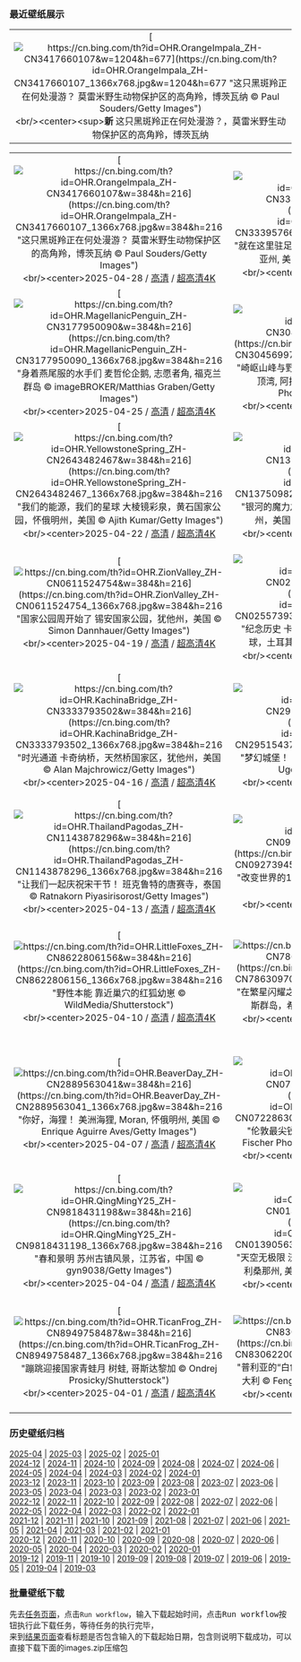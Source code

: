 ### 最近壁纸展示
||
|:---:|
|[![https://cn.bing.com/th?id=OHR.OrangeImpala_ZH-CN3417660107&w=1204&h=677](https://cn.bing.com/th?id=OHR.OrangeImpala_ZH-CN3417660107_1366x768.jpg&w=1204&h=677 "这只黑斑羚正在何处漫游？&#10;莫雷米野生动物保护区的高角羚，博茨瓦纳&#10;© Paul Souders/Getty Images")](https://cn.bing.com/search?q=%e9%ab%98%e8%a7%92%e7%be%9a&form=hpcapt&mkt=zh-cn&filters=HpDate:"20250427_1600")<br/><center><sup>**新**</sup>&nbsp;这只黑斑羚正在何处漫游？，莫雷米野生动物保护区的高角羚，博茨瓦纳<center/>|

||||
|:---:|:---:|:---:|
|[![https://cn.bing.com/th?id=OHR.OrangeImpala_ZH-CN3417660107&w=384&h=216](https://cn.bing.com/th?id=OHR.OrangeImpala_ZH-CN3417660107_1366x768.jpg&w=384&h=216 "这只黑斑羚正在何处漫游？&#10;莫雷米野生动物保护区的高角羚，博茨瓦纳&#10;© Paul Souders/Getty Images")](https://cn.bing.com/search?q=%e9%ab%98%e8%a7%92%e7%be%9a&form=hpcapt&mkt=zh-cn&filters=HpDate:"20250427_1600")<br/><center>2025-04-28 / [高清](https://cn.bing.com/th?id=OHR.OrangeImpala_ZH-CN3417660107_1920x1200.jpg&w=1920&h=1200) / [超高清4K](https://cn.bing.com/th?id=OHR.OrangeImpala_ZH-CN3417660107_UHD.jpg&w=3840&h=2160)<center/>|[![https://cn.bing.com/th?id=OHR.RedwoodGrove_ZH-CN3339576686&w=384&h=216](https://cn.bing.com/th?id=OHR.RedwoodGrove_ZH-CN3339576686_1366x768.jpg&w=384&h=216 "就在这里驻足吧&#10;红木国家公园和州立公园, 加利福尼亚州, 美国&#10;© Bob Pool/Getty Images")](https://cn.bing.com/search?q=%e7%ba%a2%e6%9c%a8%e5%9b%bd%e5%ae%b6%e5%85%ac%e5%9b%ad%e5%92%8c%e5%b7%9e%e7%ab%8b%e5%85%ac%e5%9b%ad&form=hpcapt&mkt=zh-cn&filters=HpDate:"20250426_1600")<br/><center>2025-04-27 / [高清](https://cn.bing.com/th?id=OHR.RedwoodGrove_ZH-CN3339576686_1920x1200.jpg&w=1920&h=1200) / [超高清4K](https://cn.bing.com/th?id=OHR.RedwoodGrove_ZH-CN3339576686_UHD.jpg&w=3840&h=2160)<center/>|[![https://cn.bing.com/th?id=OHR.BrucePeninsula_ZH-CN3258296517&w=384&h=216](https://cn.bing.com/th?id=OHR.BrucePeninsula_ZH-CN3258296517_1366x768.jpg&w=384&h=216 "悬崖、洞穴与清澈的水域&#10;印第安头湾, 布鲁斯半岛国家公园, 安大略, 加拿大&#10;© Maurice Prokaziuk/Getty Images")](https://cn.bing.com/search?q=%e5%b8%83%e9%b2%81%e6%96%af%e5%8d%8a%e5%b2%9b%e5%9b%bd%e5%ae%b6%e5%85%ac%e5%9b%ad&form=hpcapt&mkt=zh-cn&filters=HpDate:"20250425_1600")<br/><center>2025-04-26 / [高清](https://cn.bing.com/th?id=OHR.BrucePeninsula_ZH-CN3258296517_1920x1200.jpg&w=1920&h=1200) / [超高清4K](https://cn.bing.com/th?id=OHR.BrucePeninsula_ZH-CN3258296517_UHD.jpg&w=3840&h=2160)<center/>|
|[![https://cn.bing.com/th?id=OHR.MagellanicPenguin_ZH-CN3177950090&w=384&h=216](https://cn.bing.com/th?id=OHR.MagellanicPenguin_ZH-CN3177950090_1366x768.jpg&w=384&h=216 "身着燕尾服的水手们&#10;麦哲伦企鹅, 志愿者角, 福克兰群岛&#10;© imageBROKER/Matthias Graben/Getty Images")](https://cn.bing.com/search?q=%e4%bc%81%e9%b9%85&form=hpcapt&mkt=zh-cn&filters=HpDate:"20250424_1600")<br/><center>2025-04-25 / [高清](https://cn.bing.com/th?id=OHR.MagellanicPenguin_ZH-CN3177950090_1920x1200.jpg&w=1920&h=1200) / [超高清4K](https://cn.bing.com/th?id=OHR.MagellanicPenguin_ZH-CN3177950090_UHD.jpg&w=3840&h=2160)<center/>|[![https://cn.bing.com/th?id=OHR.KenaiSpires_ZH-CN3045699778&w=384&h=216](https://cn.bing.com/th?id=OHR.KenaiSpires_ZH-CN3045699778_1366x768.jpg&w=384&h=216 "崎岖山峰与野性水域&#10;阿拉斯加基奈峡湾国家公园尖顶湾, 阿拉斯加州苏厄德, 美国&#10;© Wander Photography/Getty Images")](https://cn.bing.com/search?q=%e9%98%bf%e6%8b%89%e6%96%af%e5%8a%a0%e5%9f%ba%e5%a5%88%e5%b3%a1%e6%b9%be%e5%9b%bd%e5%ae%b6%e5%85%ac%e5%9b%ad&form=hpcapt&mkt=zh-cn&filters=HpDate:"20250423_1600")<br/><center>2025-04-24 / [高清](https://cn.bing.com/th?id=OHR.KenaiSpires_ZH-CN3045699778_1920x1200.jpg&w=1920&h=1200) / [超高清4K](https://cn.bing.com/th?id=OHR.KenaiSpires_ZH-CN3045699778_UHD.jpg&w=3840&h=2160)<center/>|[![https://cn.bing.com/th?id=OHR.BeachChairsSteinwarder_ZH-CN2947390092&w=384&h=216](https://cn.bing.com/th?id=OHR.BeachChairsSteinwarder_ZH-CN2947390092_1366x768.jpg&w=384&h=216 "波罗的海的魔力&#10;海利根港斯坦沃德海滩上的沙滩椅，石勒苏益格-荷尔斯泰因州，德国&#10;© Frank Lukasseck/eStock Photo")](https://cn.bing.com/search?q=%e6%b5%b7%e5%88%a9%e6%a0%b9%e6%b8%af%e6%96%af&form=hpcapt&mkt=zh-cn&filters=HpDate:"20250422_1600")<br/><center>2025-04-23 / [高清](https://cn.bing.com/th?id=OHR.BeachChairsSteinwarder_ZH-CN2947390092_1920x1200.jpg&w=1920&h=1200) / [超高清4K](https://cn.bing.com/th?id=OHR.BeachChairsSteinwarder_ZH-CN2947390092_UHD.jpg&w=3840&h=2160)<center/>|
|[![https://cn.bing.com/th?id=OHR.YellowstoneSpring_ZH-CN2643482467&w=384&h=216](https://cn.bing.com/th?id=OHR.YellowstoneSpring_ZH-CN2643482467_1366x768.jpg&w=384&h=216 "我们的能源，我们的星球&#10;大棱镜彩泉，黄石国家公园，怀俄明州，美国&#10;© Ajith Kumar/Getty Images")](https://cn.bing.com/search?q=%e4%b8%96%e7%95%8c%e5%9c%b0%e7%90%83%e6%97%a5&form=hpcapt&mkt=zh-cn&filters=HpDate:"20250421_1600")<br/><center>2025-04-22 / [高清](https://cn.bing.com/th?id=OHR.YellowstoneSpring_ZH-CN2643482467_1920x1200.jpg&w=1920&h=1200) / [超高清4K](https://cn.bing.com/th?id=OHR.YellowstoneSpring_ZH-CN2643482467_UHD.jpg&w=3840&h=2160)<center/>|[![https://cn.bing.com/th?id=OHR.JoshuaStars_ZH-CN1375098210&w=384&h=216](https://cn.bing.com/th?id=OHR.JoshuaStars_ZH-CN1375098210_1366x768.jpg&w=384&h=216 "银河的魔力之下&#10;银河下的约书亚树，加利福尼亚州，美国&#10;© Chao Zhang/Getty Images")](https://cn.bing.com/search?q=%e7%ba%a6%e4%b9%a6%e4%ba%9a%e6%a0%91&form=hpcapt&mkt=zh-cn&filters=HpDate:"20250420_1600")<br/><center>2025-04-21 / [高清](https://cn.bing.com/th?id=OHR.JoshuaStars_ZH-CN1375098210_1920x1200.jpg&w=1920&h=1200) / [超高清4K](https://cn.bing.com/th?id=OHR.JoshuaStars_ZH-CN1375098210_UHD.jpg&w=3840&h=2160)<center/>|[![https://cn.bing.com/th?id=OHR.BunnyLove_ZH-CN1145897965&w=384&h=216](https://cn.bing.com/th?id=OHR.BunnyLove_ZH-CN1145897965_1366x768.jpg&w=384&h=216 "复活节兔子要来了&#10;春天里的野生小兔子&#10;© Fiona McAllister Photography/Getty Images")](https://cn.bing.com/search?q=%e5%a4%8d%e6%b4%bb%e8%8a%82%e5%85%94%e5%ad%90&form=hpcapt&mkt=zh-cn&filters=HpDate:"20250419_1600")<br/><center>2025-04-20 / [高清](https://cn.bing.com/th?id=OHR.BunnyLove_ZH-CN1145897965_1920x1200.jpg&w=1920&h=1200) / [超高清4K](https://cn.bing.com/th?id=OHR.BunnyLove_ZH-CN1145897965_UHD.jpg&w=3840&h=2160)<center/>|
|[![https://cn.bing.com/th?id=OHR.ZionValley_ZH-CN0611524754&w=384&h=216](https://cn.bing.com/th?id=OHR.ZionValley_ZH-CN0611524754_1366x768.jpg&w=384&h=216 "国家公园周开始了&#10;锡安国家公园，犹他州，美国&#10;© Simon Dannhauer/Getty Images")](https://cn.bing.com/search?q=%e9%94%a1%e5%ae%89%e5%9b%bd%e5%ae%b6%e5%85%ac%e5%9b%ad&form=hpcapt&mkt=zh-cn&filters=HpDate:"20250418_1600")<br/><center>2025-04-19 / [高清](https://cn.bing.com/th?id=OHR.ZionValley_ZH-CN0611524754_1920x1200.jpg&w=1920&h=1200) / [超高清4K](https://cn.bing.com/th?id=OHR.ZionValley_ZH-CN0611524754_UHD.jpg&w=3840&h=2160)<center/>|[![https://cn.bing.com/th?id=OHR.GoremeTurkey_ZH-CN0255739302&w=384&h=216](https://cn.bing.com/th?id=OHR.GoremeTurkey_ZH-CN0255739302_1366x768.jpg&w=384&h=216 "纪念历史&#10;卡帕多西亚格雷梅国家公园上空的热气球，土耳其&#10;© Anton Petrus/Getty Images")](https://cn.bing.com/search?q=%e5%9b%bd%e9%99%85%e5%8f%a4%e8%bf%b9%e9%81%97%e5%9d%80%e6%97%a5&form=hpcapt&mkt=zh-cn&filters=HpDate:"20250417_1600")<br/><center>2025-04-18 / [高清](https://cn.bing.com/th?id=OHR.GoremeTurkey_ZH-CN0255739302_1920x1200.jpg&w=1920&h=1200) / [超高清4K](https://cn.bing.com/th?id=OHR.GoremeTurkey_ZH-CN0255739302_UHD.jpg&w=3840&h=2160)<center/>|[![https://cn.bing.com/th?id=OHR.EcuadorBird_ZH-CN3676173654&w=384&h=216](https://cn.bing.com/th?id=OHR.EcuadorBird_ZH-CN3676173654_1366x768.jpg&w=384&h=216 "双重戏剧&#10;安第斯动冠伞鸟，厄瓜多尔&#10;© Kit Day/Alamy Stock Photo")](https://cn.bing.com/search?q=%e5%ae%89%e7%ac%ac%e6%96%af%e5%8a%a8%e5%86%a0%e4%bc%9e%e9%b8%9f&form=hpcapt&mkt=zh-cn&filters=HpDate:"20250416_1600")<br/><center>2025-04-17 / [高清](https://cn.bing.com/th?id=OHR.EcuadorBird_ZH-CN3676173654_1920x1200.jpg&w=1920&h=1200) / [超高清4K](https://cn.bing.com/th?id=OHR.EcuadorBird_ZH-CN3676173654_UHD.jpg&w=3840&h=2160)<center/>|
|[![https://cn.bing.com/th?id=OHR.KachinaBridge_ZH-CN3333793502&w=384&h=216](https://cn.bing.com/th?id=OHR.KachinaBridge_ZH-CN3333793502_1366x768.jpg&w=384&h=216 "时光通道&#10;卡奇纳桥，天然桥国家区，犹他州，美国&#10;© Alan Majchrowicz/Getty Images")](https://cn.bing.com/search?q=%e5%a4%a9%e7%84%b6%e6%a1%a5%e5%9b%bd%e5%ae%b6%e5%8c%ba&form=hpcapt&mkt=zh-cn&filters=HpDate:"20250415_1600")<br/><center>2025-04-16 / [高清](https://cn.bing.com/th?id=OHR.KachinaBridge_ZH-CN3333793502_1920x1200.jpg&w=1920&h=1200) / [超高清4K](https://cn.bing.com/th?id=OHR.KachinaBridge_ZH-CN3333793502_UHD.jpg&w=3840&h=2160)<center/>|[![https://cn.bing.com/th?id=OHR.CerezoEnFlor_ZH-CN2951543796&w=384&h=216](https://cn.bing.com/th?id=OHR.CerezoEnFlor_ZH-CN2951543796_1366x768.jpg&w=384&h=216 "梦幻城堡！&#10;卡拉奥拉城堡，格拉纳达，西班牙&#10;© Ugo Mellone/eStock Photo")](https://cn.bing.com/search?q=%e6%a0%bc%e6%8b%89%e7%ba%b3%e8%be%be&form=hpcapt&mkt=zh-cn&filters=HpDate:"20250414_1600")<br/><center>2025-04-15 / [高清](https://cn.bing.com/th?id=OHR.CerezoEnFlor_ZH-CN2951543796_1920x1200.jpg&w=1920&h=1200) / [超高清4K](https://cn.bing.com/th?id=OHR.CerezoEnFlor_ZH-CN2951543796_UHD.jpg&w=3840&h=2160)<center/>|[![https://cn.bing.com/th?id=OHR.SpottedDolphins_ZH-CN1257100316&w=384&h=216](https://cn.bing.com/th?id=OHR.SpottedDolphins_ZH-CN1257100316_1366x768.jpg&w=384&h=216 "追逐开始！&#10;圣玛丽亚岛附近的大西洋细吻海豚，亚速尔群岛，葡萄牙&#10;© Jordi Chias/Minden Pictures")](https://cn.bing.com/search?q=%e5%a4%a7%e8%a5%bf%e6%b4%8b%e7%bb%86%e5%90%bb%e6%b5%b7%e8%b1%9a&form=hpcapt&mkt=zh-cn&filters=HpDate:"20250413_1600")<br/><center>2025-04-14 / [高清](https://cn.bing.com/th?id=OHR.SpottedDolphins_ZH-CN1257100316_1920x1200.jpg&w=1920&h=1200) / [超高清4K](https://cn.bing.com/th?id=OHR.SpottedDolphins_ZH-CN1257100316_UHD.jpg&w=3840&h=2160)<center/>|
|[![https://cn.bing.com/th?id=OHR.ThailandPagodas_ZH-CN1143878296&w=384&h=216](https://cn.bing.com/th?id=OHR.ThailandPagodas_ZH-CN1143878296_1366x768.jpg&w=384&h=216 "让我们一起庆祝宋干节！&#10;班克鲁特的唐赛寺，泰国&#10;© Ratnakorn Piyasirisorost/Getty Images")](https://cn.bing.com/search?q=%e6%b3%bc%e6%b0%b4%e8%8a%82&form=hpcapt&mkt=zh-cn&filters=HpDate:"20250412_1600")<br/><center>2025-04-13 / [高清](https://cn.bing.com/th?id=OHR.ThailandPagodas_ZH-CN1143878296_1920x1200.jpg&w=1920&h=1200) / [超高清4K](https://cn.bing.com/th?id=OHR.ThailandPagodas_ZH-CN1143878296_UHD.jpg&w=3840&h=2160)<center/>|[![https://cn.bing.com/th?id=OHR.SpaceFlight_ZH-CN0927394503&w=384&h=216](https://cn.bing.com/th?id=OHR.SpaceFlight_ZH-CN0927394503_1366x768.jpg&w=384&h=216 "改变世界的108分钟&#10;从国际空间站穹顶俯瞰南太平洋&#10;© NASA")](https://cn.bing.com/search?q=%e5%9b%bd%e9%99%85%e8%bd%bd%e4%ba%ba%e8%88%aa%e5%a4%a9%e6%97%a5&form=hpcapt&mkt=zh-cn&filters=HpDate:"20250411_1600")<br/><center>2025-04-12 / [高清](https://cn.bing.com/th?id=OHR.SpaceFlight_ZH-CN0927394503_1920x1200.jpg&w=1920&h=1200) / [超高清4K](https://cn.bing.com/th?id=OHR.SpaceFlight_ZH-CN0927394503_UHD.jpg&w=3840&h=2160)<center/>|[![https://cn.bing.com/th?id=OHR.TulipsWindmill_ZH-CN0665142956&w=384&h=216](https://cn.bing.com/th?id=OHR.TulipsWindmill_ZH-CN0665142956_1366x768.jpg&w=384&h=216 "盛放的美好时光&#10;郁金香，荷兰&#10;© 1111IESPDJ/Getty Images")](https://cn.bing.com/search?q=%e9%83%81%e9%87%91%e9%a6%99&form=hpcapt&mkt=zh-cn&filters=HpDate:"20250410_1600")<br/><center>2025-04-11 / [高清](https://cn.bing.com/th?id=OHR.TulipsWindmill_ZH-CN0665142956_1920x1200.jpg&w=1920&h=1200) / [超高清4K](https://cn.bing.com/th?id=OHR.TulipsWindmill_ZH-CN0665142956_UHD.jpg&w=3840&h=2160)<center/>|
|[![https://cn.bing.com/th?id=OHR.LittleFoxes_ZH-CN8622806156&w=384&h=216](https://cn.bing.com/th?id=OHR.LittleFoxes_ZH-CN8622806156_1366x768.jpg&w=384&h=216 "野性本能&#10;靠近巢穴的红狐幼崽&#10;© WildMedia/Shutterstock")](https://cn.bing.com/search?q=%e7%ba%a2%e7%8b%90%e5%b9%bc%e5%b4%bd&form=hpcapt&mkt=zh-cn&filters=HpDate:"20250409_1600")<br/><center>2025-04-10 / [高清](https://cn.bing.com/th?id=OHR.LittleFoxes_ZH-CN8622806156_1920x1200.jpg&w=1920&h=1200) / [超高清4K](https://cn.bing.com/th?id=OHR.LittleFoxes_ZH-CN8622806156_UHD.jpg&w=3840&h=2160)<center/>|[![https://cn.bing.com/th?id=OHR.BlueNaxos_ZH-CN7863097040&w=384&h=216](https://cn.bing.com/th?id=OHR.BlueNaxos_ZH-CN7863097040_1366x768.jpg&w=384&h=216 "在繁星闪耀之前&#10;纳克索斯岛的蓝色时刻，基克拉泽斯群岛，希腊&#10;© Sizun Eye/Getty Images")](https://cn.bing.com/search?q=%e5%b8%8c%e8%85%8a%e7%ba%b3%e5%85%8b%e7%b4%a2%e6%96%af%e5%b2%9b&form=hpcapt&mkt=zh-cn&filters=HpDate:"20250408_1600")<br/><center>2025-04-09 / [高清](https://cn.bing.com/th?id=OHR.BlueNaxos_ZH-CN7863097040_1920x1200.jpg&w=1920&h=1200) / [超高清4K](https://cn.bing.com/th?id=OHR.BlueNaxos_ZH-CN7863097040_UHD.jpg&w=3840&h=2160)<center/>|[![https://cn.bing.com/th?id=OHR.SpringDaffodils_ZH-CN6737270212&w=384&h=216](https://cn.bing.com/th?id=OHR.SpringDaffodils_ZH-CN6737270212_1366x768.jpg&w=384&h=216 "芬芳清新的春天&#10;春天的水仙花在清晨绽放&#10;© LedyX/Shutterstock")](https://cn.bing.com/search?q=%e6%b0%b4%e4%bb%99%e8%8a%b1&form=hpcapt&mkt=zh-cn&filters=HpDate:"20250407_1600")<br/><center>2025-04-08 / [高清](https://cn.bing.com/th?id=OHR.SpringDaffodils_ZH-CN6737270212_1920x1200.jpg&w=1920&h=1200) / [超高清4K](https://cn.bing.com/th?id=OHR.SpringDaffodils_ZH-CN6737270212_UHD.jpg&w=3840&h=2160)<center/>|
|[![https://cn.bing.com/th?id=OHR.BeaverDay_ZH-CN2889563041&w=384&h=216](https://cn.bing.com/th?id=OHR.BeaverDay_ZH-CN2889563041_1366x768.jpg&w=384&h=216 "你好，海狸！&#10;美洲海狸, Moran, 怀俄明州, 美国&#10;© Enrique Aguirre Aves/Getty Images")](https://cn.bing.com/search?q=%e5%9b%bd%e9%99%85%e6%b5%b7%e7%8b%b8%e6%97%a5&form=hpcapt&mkt=zh-cn&filters=HpDate:"20250406_1600")<br/><center>2025-04-07 / [高清](https://cn.bing.com/th?id=OHR.BeaverDay_ZH-CN2889563041_1920x1200.jpg&w=1920&h=1200) / [超高清4K](https://cn.bing.com/th?id=OHR.BeaverDay_ZH-CN2889563041_UHD.jpg&w=3840&h=2160)<center/>|[![https://cn.bing.com/th?id=OHR.ShardLondon2025_ZH-CN0722863055&w=384&h=216](https://cn.bing.com/th?id=OHR.ShardLondon2025_ZH-CN0722863055_1366x768.jpg&w=384&h=216 "伦敦最尖锐的地标&#10;碎片大厦，伦敦&#10;© Dennis Fischer Photography/Moment/Getty Images")](https://cn.bing.com/search?q=%e7%a2%8e%e7%89%87%e5%a4%a7%e5%8e%a6&form=hpcapt&mkt=zh-cn&filters=HpDate:"20250405_1600")<br/><center>2025-04-06 / [高清](https://cn.bing.com/th?id=OHR.ShardLondon2025_ZH-CN0722863055_1920x1200.jpg&w=1920&h=1200) / [超高清4K](https://cn.bing.com/th?id=OHR.ShardLondon2025_ZH-CN0722863055_UHD.jpg&w=3840&h=2160)<center/>|[![https://cn.bing.com/th?id=OHR.GaztelugatxeSunset_ZH-CN0553703567&w=384&h=216](https://cn.bing.com/th?id=OHR.GaztelugatxeSunset_ZH-CN0553703567_1366x768.jpg&w=384&h=216 "朝圣圣胡安·德·加兹特鲁加特&#10;日落时分的加兹特鲁加特岛 , 巴斯克地区, 西班牙&#10;© Eloi_Omella/Getty Images")](https://cn.bing.com/search?q=%e5%8a%a0%e5%85%b9%e7%89%b9%e9%b2%81%e5%8a%a0%e7%89%b9&form=hpcapt&mkt=zh-cn&filters=HpDate:"20250404_1600")<br/><center>2025-04-05 / [高清](https://cn.bing.com/th?id=OHR.GaztelugatxeSunset_ZH-CN0553703567_1920x1200.jpg&w=1920&h=1200) / [超高清4K](https://cn.bing.com/th?id=OHR.GaztelugatxeSunset_ZH-CN0553703567_UHD.jpg&w=3840&h=2160)<center/>|
|[![https://cn.bing.com/th?id=OHR.QingMingY25_ZH-CN9818431198&w=384&h=216](https://cn.bing.com/th?id=OHR.QingMingY25_ZH-CN9818431198_1366x768.jpg&w=384&h=216 "春和景明&#10;苏州古镇风景，江苏省，中国&#10;© gyn9038/Getty Images")](https://cn.bing.com/search?q=%e6%b8%85%e6%98%8e%e8%8a%82&form=hpcapt&mkt=zh-cn&filters=HpDate:"20250403_1600")<br/><center>2025-04-04 / [高清](https://cn.bing.com/th?id=OHR.QingMingY25_ZH-CN9818431198_1920x1200.jpg&w=1920&h=1200) / [超高清4K](https://cn.bing.com/th?id=OHR.QingMingY25_ZH-CN9818431198_UHD.jpg&w=3840&h=2160)<center/>|[![https://cn.bing.com/th?id=OHR.SaguaroRainbow_ZH-CN0139056375&w=384&h=216](https://cn.bing.com/th?id=OHR.SaguaroRainbow_ZH-CN0139056375_1366x768.jpg&w=384&h=216 "天空无极限&#10;沃森峰上空的彩虹, 巨人柱国家公园, 亚利桑那州, 美国&#10;© Frank Staub/Getty Images")](https://cn.bing.com/search?q=%e5%bd%a9%e8%99%b9&form=hpcapt&mkt=zh-cn&filters=HpDate:"20250402_1600")<br/><center>2025-04-03 / [高清](https://cn.bing.com/th?id=OHR.SaguaroRainbow_ZH-CN0139056375_1920x1200.jpg&w=1920&h=1200) / [超高清4K](https://cn.bing.com/th?id=OHR.SaguaroRainbow_ZH-CN0139056375_UHD.jpg&w=3840&h=2160)<center/>|[![https://cn.bing.com/th?id=OHR.UtahBadlands_ZH-CN9174002963&w=384&h=216](https://cn.bing.com/th?id=OHR.UtahBadlands_ZH-CN9174002963_1366x768.jpg&w=384&h=216 "时间的波浪&#10;凯恩维尔附近荒地的砂岩地层, 犹他州, 美国&#10;© Chris Moore/TANDEM Stills + Motion")](https://cn.bing.com/search?q=%e7%8a%b9%e4%bb%96%e5%b7%9e%e5%87%af%e6%81%a9%e7%bb%b4%e5%b0%94&form=hpcapt&mkt=zh-cn&filters=HpDate:"20250401_1600")<br/><center>2025-04-02 / [高清](https://cn.bing.com/th?id=OHR.UtahBadlands_ZH-CN9174002963_1920x1200.jpg&w=1920&h=1200) / [超高清4K](https://cn.bing.com/th?id=OHR.UtahBadlands_ZH-CN9174002963_UHD.jpg&w=3840&h=2160)<center/>|
|[![https://cn.bing.com/th?id=OHR.TicanFrog_ZH-CN8949758487&w=384&h=216](https://cn.bing.com/th?id=OHR.TicanFrog_ZH-CN8949758487_1366x768.jpg&w=384&h=216 "蹦跳迎接国家青蛙月&#10;树蛙, 哥斯达黎加&#10;© Ondrej Prosicky/Shutterstock")](https://cn.bing.com/search?q=%e8%bf%90%e6%b2%b3%e5%8c%ba%e6%a0%91%e8%9b%99&form=hpcapt&mkt=zh-cn&filters=HpDate:"20250331_1600")<br/><center>2025-04-01 / [高清](https://cn.bing.com/th?id=OHR.TicanFrog_ZH-CN8949758487_1920x1200.jpg&w=1920&h=1200) / [超高清4K](https://cn.bing.com/th?id=OHR.TicanFrog_ZH-CN8949758487_UHD.jpg&w=3840&h=2160)<center/>|[![https://cn.bing.com/th?id=OHR.ItalyOstuni_ZH-CN8306220080&w=384&h=216](https://cn.bing.com/th?id=OHR.ItalyOstuni_ZH-CN8306220080_1366x768.jpg&w=384&h=216 "普利亚的“白色之城”&#10;黄昏下的奥斯图尼, 普利亚, 意大利&#10;© Feng Wei Photography/Getty Images")](https://cn.bing.com/search?q=%e6%84%8f%e5%a4%a7%e5%88%a9%e5%a5%a5%e6%96%af%e5%9b%be%e5%b0%bc&form=hpcapt&mkt=zh-cn&filters=HpDate:"20250330_1600")<br/><center>2025-03-31 / [高清](https://cn.bing.com/th?id=OHR.ItalyOstuni_ZH-CN8306220080_1920x1200.jpg&w=1920&h=1200) / [超高清4K](https://cn.bing.com/th?id=OHR.ItalyOstuni_ZH-CN8306220080_UHD.jpg&w=3840&h=2160)<center/>|[![https://cn.bing.com/th?id=OHR.SydneyHarbour_ZH-CN8119451632&w=384&h=216](https://cn.bing.com/th?id=OHR.SydneyHarbour_ZH-CN8119451632_1366x768.jpg&w=384&h=216 "尽享美景&#10;悉尼港鸟瞰图，新南威尔士州，澳大利亚&#10;© jamenpercy/Getty Images")](https://cn.bing.com/search?q=%e6%be%b3%e5%a4%a7%e5%88%a9%e4%ba%9a%e6%9d%b0%e5%85%8b%e9%80%8a%e6%b8%af&form=hpcapt&mkt=zh-cn&filters=HpDate:"20250329_1600")<br/><center>2025-03-30 / [高清](https://cn.bing.com/th?id=OHR.SydneyHarbour_ZH-CN8119451632_1920x1200.jpg&w=1920&h=1200) / [超高清4K](https://cn.bing.com/th?id=OHR.SydneyHarbour_ZH-CN8119451632_UHD.jpg&w=3840&h=2160)<center/>|


### 历史壁纸归档
[2025-04](views/2025/2025-04.md) | [2025-03](views/2025/2025-03.md) | [2025-02](views/2025/2025-02.md) | [2025-01](views/2025/2025-01.md)  
[2024-12](views/2024/2024-12.md) | [2024-11](views/2024/2024-11.md) | [2024-10](views/2024/2024-10.md) | [2024-09](views/2024/2024-09.md) | [2024-08](views/2024/2024-08.md) | [2024-07](views/2024/2024-07.md) | [2024-06](views/2024/2024-06.md) | [2024-05](views/2024/2024-05.md) | [2024-04](views/2024/2024-04.md) | [2024-03](views/2024/2024-03.md) | [2024-02](views/2024/2024-02.md) | [2024-01](views/2024/2024-01.md)  
[2023-12](views/2023/2023-12.md) | [2023-11](views/2023/2023-11.md) | [2023-10](views/2023/2023-10.md) | [2023-09](views/2023/2023-09.md) | [2023-08](views/2023/2023-08.md) | [2023-07](views/2023/2023-07.md) | [2023-06](views/2023/2023-06.md) | [2023-05](views/2023/2023-05.md) | [2023-04](views/2023/2023-04.md) | [2023-03](views/2023/2023-03.md) | [2023-02](views/2023/2023-02.md) | [2023-01](views/2023/2023-01.md)  
[2022-12](views/2022/2022-12.md) | [2022-11](views/2022/2022-11.md) | [2022-10](views/2022/2022-10.md) | [2022-09](views/2022/2022-09.md) | [2022-08](views/2022/2022-08.md) | [2022-07](views/2022/2022-07.md) | [2022-06](views/2022/2022-06.md) | [2022-05](views/2022/2022-05.md) | [2022-04](views/2022/2022-04.md) | [2022-03](views/2022/2022-03.md) | [2022-02](views/2022/2022-02.md) | [2022-01](views/2022/2022-01.md)  
[2021-12](views/2021/2021-12.md) | [2021-11](views/2021/2021-11.md) | [2021-10](views/2021/2021-10.md) | [2021-09](views/2021/2021-09.md) | [2021-08](views/2021/2021-08.md) | [2021-07](views/2021/2021-07.md) | [2021-06](views/2021/2021-06.md) | [2021-05](views/2021/2021-05.md) | [2021-04](views/2021/2021-04.md) | [2021-03](views/2021/2021-03.md) | [2021-02](views/2021/2021-02.md) | [2021-01](views/2021/2021-01.md)  
[2020-12](views/2020/2020-12.md) | [2020-11](views/2020/2020-11.md) | [2020-10](views/2020/2020-10.md) | [2020-09](views/2020/2020-09.md) | [2020-08](views/2020/2020-08.md) | [2020-07](views/2020/2020-07.md) | [2020-06](views/2020/2020-06.md) | [2020-05](views/2020/2020-05.md) | [2020-04](views/2020/2020-04.md) | [2020-03](views/2020/2020-03.md) | [2020-02](views/2020/2020-02.md) | [2020-01](views/2020/2020-01.md)  
[2019-12](views/2019/2019-12.md) | [2019-11](views/2019/2019-11.md) | [2019-10](views/2019/2019-10.md) | [2019-09](views/2019/2019-09.md) | [2019-08](views/2019/2019-08.md) | [2019-07](views/2019/2019-07.md) | [2019-06](views/2019/2019-06.md) | [2019-05](views/2019/2019-05.md) | [2019-04](views/2019/2019-04.md) | [2019-03](views/2019/2019-03.md)


### 批量壁纸下载
先去[任务页面](https://github.com/wefashe/image-save/actions/workflows/mydown.yml)，点击`Run workflow`，输入下载起始时间，点击<kbd>Run workflow</kbd>按钮执行此下载任务，等待任务的执行完毕，  
来到[结果页面](https://github.com/wefashe/image-save/releases/tag/down_zip_tag)查看标题是否包含输入的下载起始日期，包含则说明下载成功，可以直接下载下面的images.zip压缩包  
